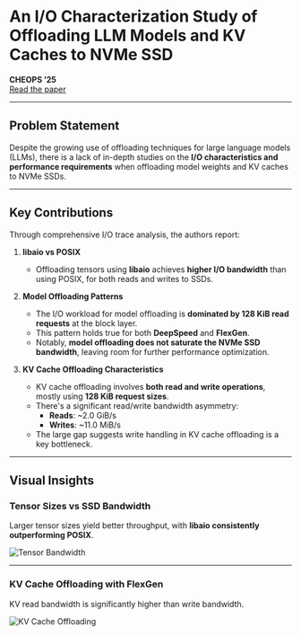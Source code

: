# An I/O Characterization Study of Offloading LLM Models and KV Caches to NVMe SSD  
**CHEOPS ’25**  
[Read the paper](https://atlarge-research.com/pdfs/2025-cheops-llm.pdf)

---

## Problem Statement  
Despite the growing use of offloading techniques for large language models (LLMs), there is a lack of in-depth studies on the **I/O characteristics and performance requirements** when offloading model weights and KV caches to NVMe SSDs.

---

## Key Contributions  

Through comprehensive I/O trace analysis, the authors report:

1. **libaio vs POSIX**  
   - Offloading tensors using **libaio** achieves **higher I/O bandwidth** than using POSIX, for both reads and writes to SSDs.

2. **Model Offloading Patterns**  
   - The I/O workload for model offloading is **dominated by 128 KiB read requests** at the block layer.
   - This pattern holds true for both **DeepSpeed** and **FlexGen**.
   - Notably, **model offloading does not saturate the NVMe SSD bandwidth**, leaving room for further performance optimization.

3. **KV Cache Offloading Characteristics**  
   - KV cache offloading involves **both read and write operations**, mostly using **128 KiB request sizes**.
   - There's a significant read/write bandwidth asymmetry:
     - **Reads**: ~2.0 GiB/s
     - **Writes**: ~11.0 MiB/s
   - The large gap suggests write handling in KV cache offloading is a key bottleneck.

---

##  Visual Insights

### Tensor Sizes vs SSD Bandwidth  
Larger tensor sizes yield better throughput, with **libaio consistently outperforming POSIX**.

![Tensor Bandwidth](https://github.com/user-attachments/assets/b31676c1-14fd-4c6a-bbe9-eec38ea337dd)

---

### KV Cache Offloading with FlexGen  
KV read bandwidth is significantly higher than write bandwidth. 

![KV Cache Offloading](https://github.com/user-attachments/assets/a5cec002-4ff5-45e7-b588-f19b534a60cd)
